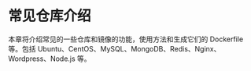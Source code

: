 # 常见仓库介绍
本章将介绍常见的一些仓库和镜像的功能，使用方法和生成它们的 Dockerfile 等。包括 Ubuntu、CentOS、MySQL、MongoDB、Redis、Nginx、Wordpress、Node.js 等。
